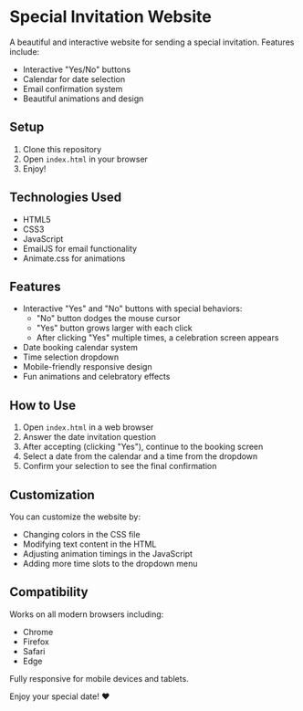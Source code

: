 # Special Invitation Website

A beautiful and interactive website for sending a special invitation. Features include:
- Interactive "Yes/No" buttons
- Calendar for date selection
- Email confirmation system
- Beautiful animations and design

## Setup
1. Clone this repository
2. Open `index.html` in your browser
3. Enjoy!

## Technologies Used
- HTML5
- CSS3
- JavaScript
- EmailJS for email functionality
- Animate.css for animations

## Features

- Interactive "Yes" and "No" buttons with special behaviors:
  - "No" button dodges the mouse cursor
  - "Yes" button grows larger with each click
  - After clicking "Yes" multiple times, a celebration screen appears
- Date booking calendar system
- Time selection dropdown
- Mobile-friendly responsive design
- Fun animations and celebratory effects

## How to Use

1. Open `index.html` in a web browser
2. Answer the date invitation question
3. After accepting (clicking "Yes"), continue to the booking screen
4. Select a date from the calendar and a time from the dropdown
5. Confirm your selection to see the final confirmation

## Customization

You can customize the website by:
- Changing colors in the CSS file
- Modifying text content in the HTML
- Adjusting animation timings in the JavaScript
- Adding more time slots to the dropdown menu

## Compatibility

Works on all modern browsers including:
- Chrome
- Firefox
- Safari
- Edge

Fully responsive for mobile devices and tablets.

Enjoy your special date! ❤️ 